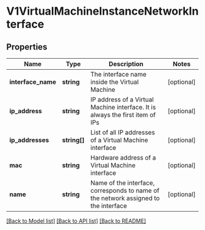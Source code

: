 # V1VirtualMachineInstanceNetworkInterface

## Properties
Name | Type | Description | Notes
------------ | ------------- | ------------- | -------------
**interface_name** | **string** | The interface name inside the Virtual Machine | [optional] 
**ip_address** | **string** | IP address of a Virtual Machine interface. It is always the first item of IPs | [optional] 
**ip_addresses** | **string[]** | List of all IP addresses of a Virtual Machine interface | [optional] 
**mac** | **string** | Hardware address of a Virtual Machine interface | [optional] 
**name** | **string** | Name of the interface, corresponds to name of the network assigned to the interface | [optional] 

[[Back to Model list]](../README.md#documentation-for-models) [[Back to API list]](../README.md#documentation-for-api-endpoints) [[Back to README]](../README.md)


